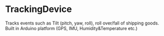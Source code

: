 # TrackingDevice
Tracks events such as Tilt (pitch, yaw, roll), roll over/fall of shipping goods. Built in Arduino platform (GPS, IMU, Humidity&amp;Temperature etc.)
